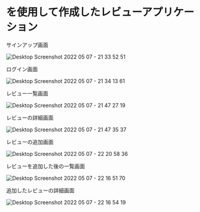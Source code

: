 # を使用して作成したレビューアプリケーション

サインアップ画面

![Desktop Screenshot 2022 05 07 - 21 33 52 51](https://user-images.githubusercontent.com/30038926/167674894-069e936d-05cf-49f2-a2c0-e00f38b47dbd.png)


ログイン画面

![Desktop Screenshot 2022 05 07 - 21 34 13 61](https://user-images.githubusercontent.com/30038926/167674971-37164c6a-c771-407a-8142-cbae0280e216.png)

レビュー一覧画面

![Desktop Screenshot 2022 05 07 - 21 47 27 19](https://user-images.githubusercontent.com/30038926/167675122-9c368238-a415-4bf8-be35-ed95942fc888.png)

レビューの詳細画面

![Desktop Screenshot 2022 05 07 - 21 47 35 37](https://user-images.githubusercontent.com/30038926/167675208-eb2c3ef1-4778-48a2-ae23-855628f38d8a.png)

レビューの追加画面

![Desktop Screenshot 2022 05 07 - 22 20 58 36](https://user-images.githubusercontent.com/30038926/167675437-5a67716c-e5c1-47fd-a18c-6dfa9e4f9eab.png)


レビューを追加した後の一覧画面

![Desktop Screenshot 2022 05 07 - 22 16 51 70](https://user-images.githubusercontent.com/30038926/167675297-aab8e743-5493-4fd4-bf1f-91de212901d3.png)

追加したレビューの詳細画面

![Desktop Screenshot 2022 05 07 - 22 16 54 19](https://user-images.githubusercontent.com/30038926/167675523-f5ae73af-f7a3-4852-9395-437dd0be4c53.png)


